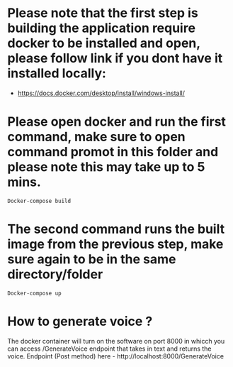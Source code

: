 # Please note that the first step is building the application require docker to be installed and open, please follow link if you dont have it installed locally:
- https://docs.docker.com/desktop/install/windows-install/

# Please open docker and run the first command, make sure to open command promot in this folder and please note this may take up to 5 mins.
`Docker-compose build`

# The second command runs the built image from the previous step, make sure again to be in the same directory/folder
`Docker-compose up`

# How to generate voice ?
The docker container will turn on the software on port 8000 in whicch you can access /GenerateVoice endpoint that takes in text and returns the voice.
Endpoint (Post method) here - http://localhost:8000/GenerateVoice